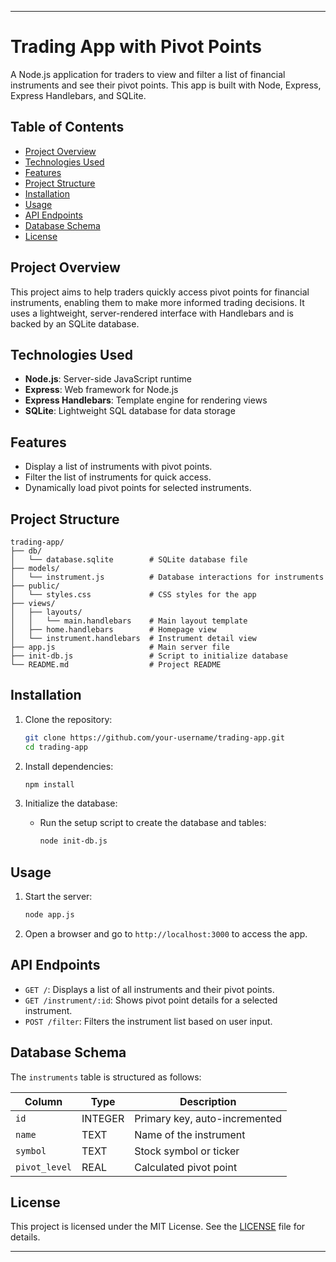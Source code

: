 
---

# Trading App with Pivot Points

A Node.js application for traders to view and filter a list of financial instruments and see their pivot points. This app is built with Node, Express, Express Handlebars, and SQLite.

## Table of Contents

- [Project Overview](#project-overview)
- [Technologies Used](#technologies-used)
- [Features](#features)
- [Project Structure](#project-structure)
- [Installation](#installation)
- [Usage](#usage)
- [API Endpoints](#api-endpoints)
- [Database Schema](#database-schema)
- [License](#license)

## Project Overview

This project aims to help traders quickly access pivot points for financial instruments, enabling them to make more informed trading decisions. It uses a lightweight, server-rendered interface with Handlebars and is backed by an SQLite database.

## Technologies Used

- **Node.js**: Server-side JavaScript runtime
- **Express**: Web framework for Node.js
- **Express Handlebars**: Template engine for rendering views
- **SQLite**: Lightweight SQL database for data storage

## Features

- Display a list of instruments with pivot points.
- Filter the list of instruments for quick access.
- Dynamically load pivot points for selected instruments.

## Project Structure

```plaintext
trading-app/
├── db/
│   └── database.sqlite        # SQLite database file
├── models/
│   └── instrument.js          # Database interactions for instruments
├── public/
│   └── styles.css             # CSS styles for the app
├── views/
│   ├── layouts/
│   │   └── main.handlebars    # Main layout template
│   ├── home.handlebars        # Homepage view
│   └── instrument.handlebars  # Instrument detail view
├── app.js                     # Main server file
├── init-db.js                 # Script to initialize database
└── README.md                  # Project README
```

## Installation

1. Clone the repository:
   ```bash
   git clone https://github.com/your-username/trading-app.git
   cd trading-app
   ```

2. Install dependencies:
   ```bash
   npm install
   ```

3. Initialize the database:
    - Run the setup script to create the database and tables:
      ```bash
      node init-db.js
      ```

## Usage

1. Start the server:
   ```bash
   node app.js
   ```

2. Open a browser and go to `http://localhost:3000` to access the app.

## API Endpoints

- `GET /`: Displays a list of all instruments and their pivot points.
- `GET /instrument/:id`: Shows pivot point details for a selected instrument.
- `POST /filter`: Filters the instrument list based on user input.

## Database Schema

The `instruments` table is structured as follows:

| Column       | Type     | Description                    |
|--------------|----------|--------------------------------|
| `id`         | INTEGER  | Primary key, auto-incremented  |
| `name`       | TEXT     | Name of the instrument         |
| `symbol`     | TEXT     | Stock symbol or ticker         |
| `pivot_level`| REAL     | Calculated pivot point         |

## License

This project is licensed under the MIT License. See the [LICENSE](LICENSE) file for details.

---